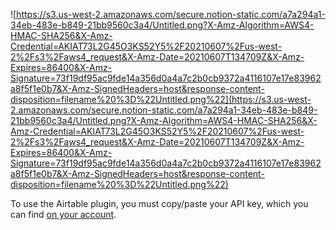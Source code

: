 ![https://s3.us-west-2.amazonaws.com/secure.notion-static.com/a7a294a1-34eb-483e-b849-21bb9560c3a4/Untitled.png?X-Amz-Algorithm=AWS4-HMAC-SHA256&X-Amz-Credential=AKIAT73L2G45O3KS52Y5%2F20210607%2Fus-west-2%2Fs3%2Faws4_request&X-Amz-Date=20210607T134709Z&X-Amz-Expires=86400&X-Amz-Signature=73f19df95ac9fde14a356d0a4a7c2b0cb9372a4116107e17e83962a8f5f1e0b7&X-Amz-SignedHeaders=host&response-content-disposition=filename%20%3D%22Untitled.png%22](https://s3.us-west-2.amazonaws.com/secure.notion-static.com/a7a294a1-34eb-483e-b849-21bb9560c3a4/Untitled.png?X-Amz-Algorithm=AWS4-HMAC-SHA256&X-Amz-Credential=AKIAT73L2G45O3KS52Y5%2F20210607%2Fus-west-2%2Fs3%2Faws4_request&X-Amz-Date=20210607T134709Z&X-Amz-Expires=86400&X-Amz-Signature=73f19df95ac9fde14a356d0a4a7c2b0cb9372a4116107e17e83962a8f5f1e0b7&X-Amz-SignedHeaders=host&response-content-disposition=filename%20%3D%22Untitled.png%22)

To use the Airtable plugin, you must copy/paste your API key, which you can find [on your account](https://airtable.com/account).
